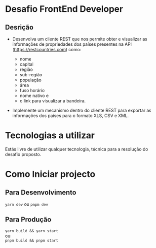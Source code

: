 # Desafio FrontEnd Developer

## Desrição

- Desenvolva um cliente REST que nos permite obter e visualizar as informações de propriedades dos países presentes na API (https://restcountries.com) como:
    - nome
    - capital
    - região
    - sub-região
    - população
    - área
    - fuso horário
    - nome nativo e 
    - o link para visualizar a bandeira.

- Implemente um mecanismo dentro do cliente REST para exportar as informações dos países para o formato XLS, CSV e XML.

# Tecnologias a utilizar

Estás livre de utilizar qualquer tecnologia, técnica para a resolução do desafio proposto.

# Como Iniciar projecto

## Para Desenvolvimento

`yarn dev`
    ou
`pnpm dev`

## Para Produção

`yarn build && yarn start` <br>
    ou <br>
`pnpm build && pnpm start`